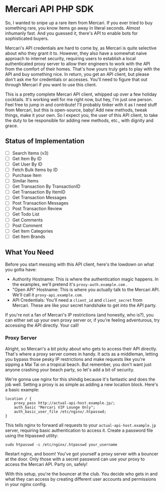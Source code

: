 # Mercari API PHP SDK 

So, I wanted to snipe up a rare item from Mercari. If you ever tried to buy something rare, you know items go away in literal seconds. Almost inhumanly fast. And you guessed it, there's API to enable bots for sophisticated buyers. 

Mercari's API credentials are hard to come by, as Mercari is quite selective about who they grant it to. However, they also have a somewhat naive approach to internet security, requiring users to establish a local authenticated proxy server to allow their engineers to work with the API from the comfort of their homes. That's how yours truly gets to play with the API and buy something nice. In return, you get an API client, but please don't ask me for credentials or accesses. You'll need to figure that out through Mercari if you want to use this client.

This is a pretty complete Mercari API client, whipped up over a few holiday cocktails. It's working well for me right now, but hey, I'm just one person. Feel free to jump in and contribute! I'll probably tinker with it as I need stuff from Mercari, but this is open-source, baby! Add new methods, tweak things, make it your own. So I expect you, the user of this API client, to take the duty to be responsible for adding new methods, etc., with dignity and grace.

## Status of Implementation

 - [ ] Search Items (v3)
 - [ ] Get Item By ID
 - [ ] Get User By ID
 - [ ] Fetch Bulk Items by ID
 - [ ] Purchase Item
 - [ ] Similar Items
 - [ ] Get Transaction By TransactionID
 - [ ] Get Transaction By ItemID
 - [ ] Get Transaction Messages
 - [ ] Post Transaction Messages
 - [ ] Post Transaction Review
 - [ ] Get Todo List
 - [ ] Get Comments
 - [ ] Post Comment
 - [ ] Get Item Categories
 - [ ] Get Item Brands

## What You Need

Before you start messing with this API client, here's the lowdown on what you gotta have:
- Authority Hostname: This is where the authentication magic happens. In the examples, we'll pretend it's `proxy-auth.example.com` .
- "Open API" Hostname: This is where you actually talk to the Mercari API. We'll call it `proxy-api.example.com`. 
- API Credentials: You'll need a `client_id` and `client_secret` from Mercari. These are like your secret handshake to get into the API party.
  
If you're not a fan of Mercari's IP restrictions (and honestly, who is?), you can either set up your own proxy server or, if you're feeling adventurous, try accessing the API directly. Your call!

### Proxy Server

Alright, so Mercari's a bit picky about who gets to access their API directly. That's where a proxy server comes in handy. It acts as a middleman, letting you bypass those pesky IP restrictions and make requests like you're sipping a Mai Tai on a tropical beach. But remember, you don't want just anyone crashing your beach party, so let's add a bit of security.

We're gonna use nginx for this shindig because it's fantastic and does the job well. Setting a proxy is as simple as adding a new location block. Here's a basic example:

```nginx
location / {
    proxy_pass http://actual-api-host.example.jp/; 
    auth_basic "Mercari VIP Lounge Only"; 
    auth_basic_user_file /etc/nginx/.htpasswd; 
}
```

This tells nginx to forward all requests to your `actual-api-host.example.jp` server, requiring basic authentication to access it. Create a password file using the htpasswd utility:
```
sudo htpasswd -c /etc/nginx/.htpasswd your_username
```
Restart nginx, and boom! You've got yourself a proxy server with a bouncer at the door. Only those with a secret password can use your proxy to access the Mercari API. Party on, safely!

With this setup, you're the bouncer at the club. You decide who gets in and what they can access by creating different user accounts and permissions in your nginx config.

